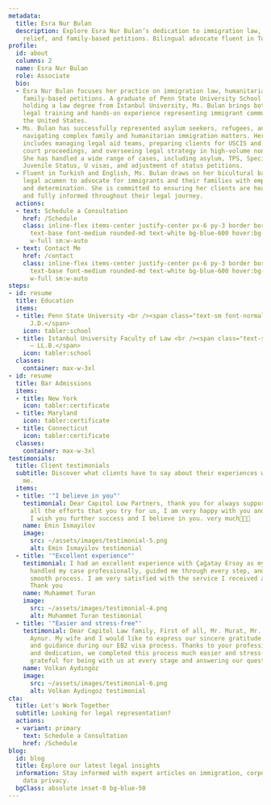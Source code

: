 ```yaml
---
metadata:
  title: Esra Nur Bulan
  description: Explore Esra Nur Bulan’s dedication to immigration law, humanitarian
    relief, and family-based petitions. Bilingual advocate fluent in Turkish and English.
profile:
  id: about
  columns: 2
  name: Esra Nur Bulan
  role: Associate
  bio:
  - Esra Nur Bulan focuses her practice on immigration law, humanitarian relief, and
    family-based petitions. A graduate of Penn State University School of Law and
    holding a law degree from Istanbul University, Ms. Bulan brings both international
    legal training and hands-on experience representing immigrant communities across
    the United States.
  - Ms. Bulan has successfully represented asylum seekers, refugees, and individuals
    navigating complex family and humanitarian immigration matters. Her experience
    includes managing legal aid teams, preparing clients for USCIS and immigration
    court proceedings, and overseeing legal strategy in high-volume nonprofit settings.
    She has handled a wide range of cases, including asylum, TPS, Special Immigrant
    Juvenile Status, U visas, and adjustment of status petitions.
  - Fluent in Turkish and English, Ms. Bulan draws on her bicultural background and
    legal acumen to advocate for immigrants and their families with empathy, clarity,
    and determination. She is committed to ensuring her clients are heard, protected,
    and fully informed throughout their legal journey.
  actions:
  - text: Schedule a Consultation
    href: /Schedule
    class: inline-flex items-center justify-center px-6 py-3 border border-transparent
      text-base font-medium rounded-md text-white bg-blue-600 hover:bg-blue-700 md:text-lg
      w-full sm:w-auto
  - text: Contact Me
    href: /contact
    class: inline-flex items-center justify-center px-6 py-3 border border-transparent
      text-base font-medium rounded-md text-white bg-blue-600 hover:bg-blue-700 md:text-lg
      w-full sm:w-auto
steps:
- id: resume
  title: Education
  items:
  - title: Penn State University <br /><span class="text-sm font-normal">(2017) –
      J.D.</span>
    icon: tabler:school
  - title: Istanbul University Faculty of Law <br /><span class="text-sm font-normal">(2016)
      – LL.B.</span>
    icon: tabler:school
  classes:
    container: max-w-3xl
- id: resume
  title: Bar Admissions
  items:
  - title: New York
    icon: tabler:certificate
  - title: Maryland
    icon: tabler:certificate
  - title: Connecticut
    icon: tabler:certificate
  classes:
    container: max-w-3xl
testimonials:
  title: Client testimonials
  subtitle: Discover what clients have to say about their experiences working with
    me.
  items:
  - title: '"I believe in you"'
    testimonial: Dear Capitol Low Partners, thank you for always supporting us, for
      all the efforts that you try for us, I am very happy with you and your company,
      I wish you further success and I believe in you. very much🙏🏻😊
    name: Emin Ismayilov
    image:
      src: ~/assets/images/testimonial-5.png
      alt: Emin Ismayilov testimonial
  - title: '"Excellent experience"'
    testimonial: I had an excellent experience with Çağatay Ersoy as my lawyer. He
      handled my case professionally, guided me through every step, and ensured a
      smooth process. I am very satisfied with the service I received and recommend.
      Thank you
    name: Muhammet Turan
    image:
      src: ~/assets/images/testimonial-4.png
      alt: Muhammet Turan testimonial
  - title: '"Easier and stress-free"'
    testimonial: Dear Capitol Law family, First of all, Mr. Murat, Mr. Çağatay, Ms.
      Aynur. My wife and I would like to express our sincere gratitude for your support
      and guidance during our EB2 visa process. Thanks to your professionalism, knowledge
      and dedication, we completed this process much easier and stress-free. We are
      grateful for being with us at every stage and answering our questions patiently.
    name: Volkan Aydıngöz
    image:
      src: ~/assets/images/testimonial-6.png
      alt: Volkan Aydingoz testimonial
cta:
  title: Let's Work Together
  subtitle: Looking for legal representation?
  actions:
  - variant: primary
    text: Schedule a Consultation
    href: /Schedule
blog:
  id: blog
  title: Explore our latest legal insights
  information: Stay informed with expert articles on immigration, corporate law, and
    data privacy.
  bgClass: absolute inset-0 bg-blue-50
---
```

